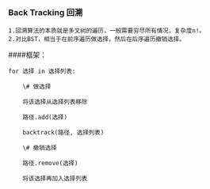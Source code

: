 ### Back Tracking 回溯
```
1.回溯算法的本质就是多叉树的遍历，一般需要穷尽所有情况，复杂度n!。
2.对比BST，相当于在前序遍历做选择，然后在后序遍历撤销选择。
```

####框架：

    for 选择 in 选择列表:
    
    ​    \# 做选择
    
    ​    将该选择从选择列表移除
    
    ​    路径.add(选择)
    
    ​    backtrack(路径, 选择列表)
    
    ​    \# 撤销选择
    
    ​    路径.remove(选择)
    
    ​    将该选择再加入选择列表